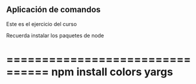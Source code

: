 ## Aplicación de comandos

Este es el ejercicio del curso 

Recuerda instalar los paquetes de node 

================================
npm install colors yargs 
================================